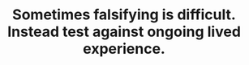---
title: Sometimes falsifying is difficult. Instead test against ongoing lived experience.
tags: TMWT human
collapse: true
---